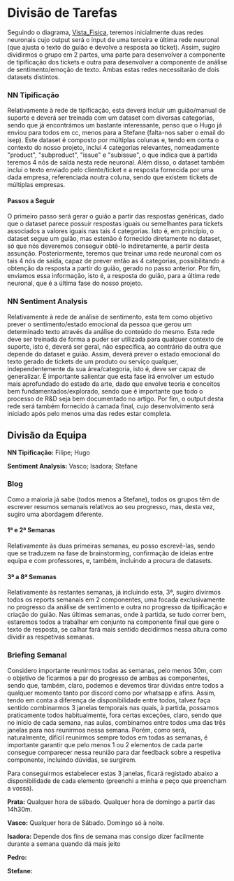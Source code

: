 
# Divisão de Tarefas
Seguindo o diagrama, [Vista_Fisica](https://github.com/reiid00/MEIA-PROJ3/blob/main/Documentation/VistaFisica.drawio.png), teremos inicialmente duas redes neuronais cujo output será o input de uma terceira e última rede neuronal (que ajusta o texto do guião e devolve a resposta ao ticket). 
Assim, sugiro dividirmos o grupo em 2 partes, uma parte para  desenvolver a componente de tipificação dos tickets e outra para desenvolver a componente de análise de sentimento/emoção de texto.
Ambas estas redes necessitarão de dois datasets distintos.

### NN Tipificação
Relativamente à rede de tipificação, esta deverá incluir um guião/manual de suporte e deverá ser treinada com um dataset com diversas categorias, sendo que já encontrámos um bastante interessante, penso que o Hugo já enviou para todos em cc, menos para a Stefane (falta-nos saber o email do isep). 
Este dataset é composto por múltiplas colunas e, tendo em conta o contexto do nosso projeto, inclui 4 categorias relevantes, nomeadamente "product", "subproduct", "issue" e "subissue", o que indica que à partida teremos 4 nós de saída nesta rede neuronal. 
Além disso, o dataset também inclui o texto enviado pelo cliente/ticket e a resposta fornecida por uma dada empresa, referenciada noutra coluna, sendo que existem tickets de múltiplas empresas.

#### Passos a Seguir
O primeiro passo será gerar o guião a partir das respostas genéricas, dado que o dataset parece possuir respostas iguais ou semelhantes para tickets associados a valores iguais nas tais 4 categorias. 
Isto é, em princípio, o dataset segue um guião, mas estenão é fornecido diretamente no dataset, só que nós deveremos conseguir obtê-lo indiretamente, a partir desta assunção.
Posteriormente, teremos que treinar uma rede neuronal com os tais 4 nós de saída, capaz de prever então as 4 categorias, possibilitando a obtenção da resposta a partir do guião, gerado no passo anterior.
Por fim, enviamos essa informação, isto é, a resposta do guião, para a última rede neuronal, que é a última fase do nosso projeto.


### NN Sentiment Analysis
Relativamente à rede de análise de sentimento, esta tem como objetivo prever o sentimento/estado emocional da pessoa que gerou um determinado texto através da análise do conteúdo do mesmo.
Esta rede deve ser treinada de forma a puder ser utilizada para qualquer contexto de suporte, isto é, deverá ser geral, não específica, ao contrário da outra que depende do dataset e guião.
Assim, deverá prever o estado emocional do texto gerado de tickets de um produto ou serviço qualquer, independentemente da sua área/categoria, isto é, deve ser capaz de generalizar. 
É importante salientar que esta fase irá envolver um estudo mais aprofundado do estado da arte, dado que envolve teoria e conceitos bem fundamentados/explorado, sendo que é importante que todo o processo de R&D seja bem documentado no artigo. 
Por fim, o output desta rede será também fornecido à camada final, cujo desenvolvimento será iniciado após pelo menos uma das redes estar completa.


## Divisão da Equipa
__NN Tipificação:__ Filipe; Hugo

__Sentiment Analysis:__ Vasco; Isadora; Stefane


### Blog
Como a maioria já sabe (todos menos a Stefane), todos os grupos têm de escrever resumos semanais relativos ao seu progresso, mas, desta vez, sugiro uma abordagem diferente. 

#### 1ª e 2ª Semanas
Relativamente às duas primeiras semanas, eu posso escrevê-las, sendo que se traduzem na fase de brainstorming, confirmação de ideias entre equipa e com professores,
e, também, incluindo a procura de datasets.

#### 3ª a 8ª Semanas
Relativamente às restantes semanas, já incluindo esta, 3ª, sugiro divirmos todos os reports semanais em 2 componentes, uma focada exclusivamente no progresso da análise de sentimento e outra no progresso da tipificação e criação do guião. 
Nas últimas semanas, onde à partida, se tudo correr bem, estaremos todos a trabalhar em conjunto na componente final que gere o texto de resposta, se calhar fará mais sentido decidirmos nessa altura como dividir as respetivas semanas.


### Briefing Semanal
Considero importante reunirmos todas as semanas, pelo menos 30m, com o objetivo de ficarmos a par do progresso de ambas as componentes, sendo que, também, claro, podemos e devemos tirar dúvidas entre todos a qualquer momento tanto por discord como por whatsapp e afins.
Assim, tendo em conta a diferença de disponibilidade entre todos, talvez faça sentido combinarmos 3 janelas temporais nas quais, à partida, possamos praticamente todos habitualmente, fora certas exceções, claro, sendo que no início de cada semana, nas aulas, combinamos entre todos uma das três janelas para nos reunirmos nessa semana. 
Porém, como será, naturalmente, difícil reunirmos sempre todos em todas as semanas, é importante garantir que pelo menos 1 ou 2 elementos de cada parte consegue comparecer nessa reunião para dar feedback sobre a respetiva componente, incluindo dúvidas, se surgirem.

Para conseguirmos estabelecer estas 3 janelas, ficará registado abaixo a disponibilidade de cada elemento (preenchi a minha e peço que preencham a vossa).

__Prata:__ Qualquer hora de sábado. Qualquer hora de domingo a partir das 14h30m.

__Vasco:__ Qualquer hora de Sábado. Domingo só à noite.

__Isadora:__  Depende dos fins de semana mas consigo dizer facilmente durante a semana quando dá mais jeito

__Pedro:__

__Stefane:__
